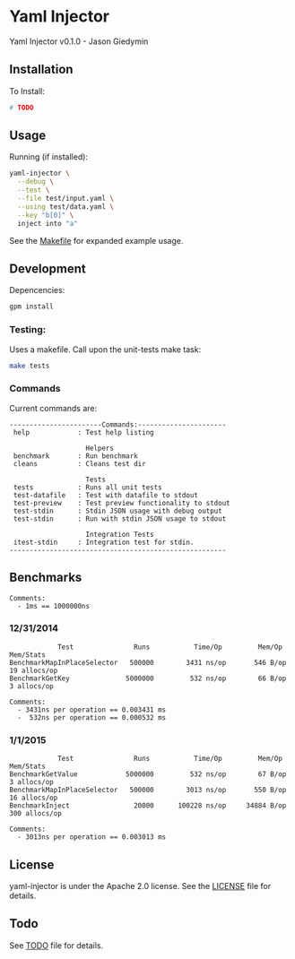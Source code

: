# Yaml Injector

Yaml Injector v0.1.0 - Jason Giedymin


## Installation

To Install:
```bash
# TODO
```

## Usage

Running (if installed):

```bash
yaml-injector \
  --debug \
  --test \
  --file test/input.yaml \
  --using test/data.yaml \
  --key "b[0]" \
  inject into "a"
```

See the [Makefile](Makefile) for expanded example usage.


## Development

Depencencies:

```bash
gpm install
```

### Testing:

Uses a makefile. Call upon the unit-tests make task:

```bash
make tests
```

### Commands

Current commands are:

```
-----------------------Commands:----------------------
 help            : Test help listing 

                   Helpers 
 benchmark       : Run benchmark 
 cleans          : Cleans test dir 

                   Tests 
 tests           : Runs all unit tests 
 test-datafile   : Test with datafile to stdout 
 test-preview    : Test preview functionality to stdout 
 test-stdin      : Stdin JSON usage with debug output 
 test-stdin      : Run with stdin JSON usage to stdout 

                   Integration Tests 
 itest-stdin     : Integration test for stdin. 
------------------------------------------------------
```

## Benchmarks

```
Comments:
  - 1ms == 1000000ns
```

### 12/31/2014
```
            Test               Runs           Time/Op         Mem/Op          Mem/Stats
BenchmarkMapInPlaceSelector   500000        3431 ns/op       546 B/op       19 allocs/op
BenchmarkGetKey              5000000         532 ns/op        66 B/op        3 allocs/op

Comments:
  - 3431ns per operation == 0.003431 ms
  -  532ns per operation == 0.000532 ms
```

### 1/1/2015
```
            Test               Runs           Time/Op         Mem/Op          Mem/Stats
BenchmarkGetValue            5000000         532 ns/op        67 B/op        3 allocs/op
BenchmarkMapInPlaceSelector   500000        3013 ns/op       550 B/op       16 allocs/op
BenchmarkInject                20000      100228 ns/op     34884 B/op      300 allocs/op

Comments:
  - 3013ns per operation == 0.003013 ms
```

## License

yaml-injector is under the Apache 2.0 license. See the [LICENSE](LICENSE) file for details.


## Todo

See [TODO](TODO) file for details.
